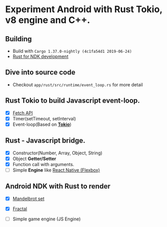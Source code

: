 # Experiment Android with Rust Tokio, v8 engine and C++.

## Building
  - Build with `Cargo 1.37.0-nightly (4c1fa54d1 2019-06-24)`
  - [Rust for NDK development](https://hoangpq.github.io/posts/rust-ndk/)

## Dive into source code
  - Checkout `app/rust/src/runtime/event_loop.rs` for more detail

## Rust Tokio to build Javascript event-loop.
  - [x] [Fetch API](https://developer.mozilla.org/en-US/docs/Web/API/Fetch_API)
  - [x] Timer(setTimeout, setInterval)
  - [x] Event-loop(Based on [**Tokio**](https://tokio.rs/))
  
## Rust - Javascript bridge.
  - [x] Constructor(Number, Array, Object, String)
  - [x] Object **Getter/Setter**
  - [x] Function call with arguments.
  - [ ] Simple **Engine** like [React Native (Flexbox)](https://facebook.github.io/react-native)
  
## Android NDK with Rust to render
  - [x] [Mandelbrot set](https://en.wikipedia.org/wiki/Mandelbrot_set)
  - [x] [Fractal](https://en.wikipedia.org/wiki/Fractal)
  - [ ] Simple game engine (JS Engine)
  
